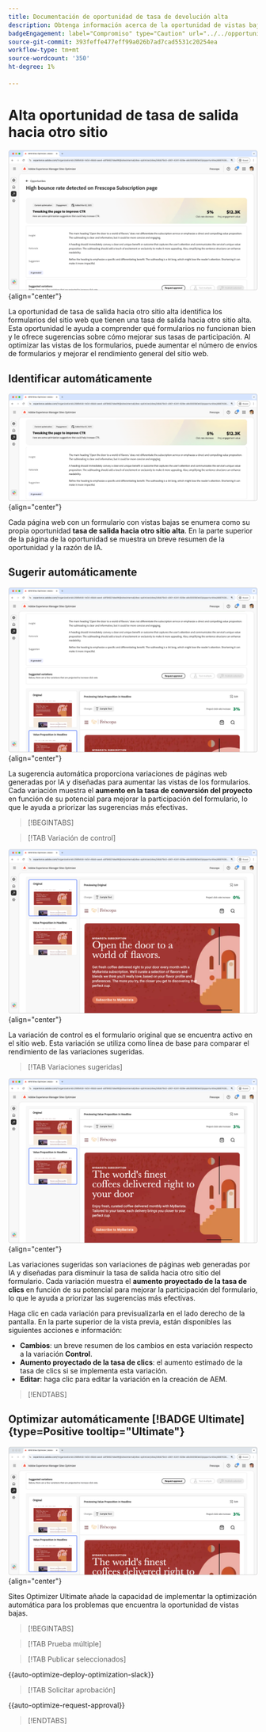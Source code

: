 ```yaml
---
title: Documentación de oportunidad de tasa de devolución alta
description: Obtenga información acerca de la oportunidad de vistas bajas y cómo utilizarla para mejorar la participación del formulario en su sitio web.
badgeEngagement: label="Compromiso" type="Caution" url="../../opportunity-types/engagement.md" tooltip="Compromiso"
source-git-commit: 393feffe477eff99a026b7ad7cad5531c20254ea
workflow-type: tm+mt
source-wordcount: '350'
ht-degree: 1%

---
```



# Alta oportunidad de tasa de salida hacia otro sitio

![Oportunidad de tasa de salida hacia otro sitio alta](./assets/high-bounce-rate/hero.png){align="center"}

La oportunidad de tasa de salida hacia otro sitio alta identifica los formularios del sitio web que tienen una tasa de salida hacia otro sitio alta. Esta oportunidad le ayuda a comprender qué formularios no funcionan bien y le ofrece sugerencias sobre cómo mejorar sus tasas de participación. Al optimizar las vistas de los formularios, puede aumentar el número de envíos de formularios y mejorar el rendimiento general del sitio web.

## Identificar automáticamente

![Identificar automáticamente la tasa de salida hacia otro sitio alta](./assets/high-bounce-rate/auto-identify.png){align="center"}

Cada página web con un formulario con vistas bajas se enumera como su propia oportunidad **tasa de salida hacia otro sitio alta**. En la parte superior de la página de la oportunidad se muestra un breve resumen de la oportunidad y la razón de IA.

## Sugerir automáticamente

![Sugerencia automática de alta tasa de salida hacia otro sitio](./assets/high-bounce-rate/auto-suggest.png){align="center"}

La sugerencia automática proporciona variaciones de páginas web generadas por IA y diseñadas para aumentar las vistas de los formularios. Cada variación muestra el **aumento en la tasa de conversión del proyecto** en función de su potencial para mejorar la participación del formulario, lo que le ayuda a priorizar las sugerencias más efectivas.

>[!BEGINTABS]

>[!TAB Variación de control]

![Variaciones originales](./assets/high-bounce-rate/original-variation.png){align="center"}

La variación de control es el formulario original que se encuentra activo en el sitio web. Esta variación se utiliza como línea de base para comparar el rendimiento de las variaciones sugeridas.

>[!TAB Variaciones sugeridas]

![Variaciones sugeridas](./assets/high-bounce-rate/suggested-variations.png){align="center"}

Las variaciones sugeridas son variaciones de páginas web generadas por IA y diseñadas para disminuir la tasa de salida hacia otro sitio del formulario. Cada variación muestra el **aumento proyectado de la tasa de clics** en función de su potencial para mejorar la participación del formulario, lo que le ayuda a priorizar las sugerencias más efectivas.

Haga clic en cada variación para previsualizarla en el lado derecho de la pantalla. En la parte superior de la vista previa, están disponibles las siguientes acciones e información:

* **Cambios**: un breve resumen de los cambios en esta variación respecto a la variación **Control**.
* **Aumento proyectado de la tasa de clics**: el aumento estimado de la tasa de clics si se implementa esta variación.
* **Editar**: haga clic para editar la variación en la creación de AEM.

>[!ENDTABS]

## Optimizar automáticamente [!BADGE Ultimate]{type=Positive tooltip="Ultimate"}

![Optimizar automáticamente la tasa de salida hacia otro sitio](./assets/high-bounce-rate/auto-optimize.png){align="center"}

Sites Optimizer Ultimate añade la capacidad de implementar la optimización automática para los problemas que encuentra la oportunidad de vistas bajas.

>[!BEGINTABS]

>[!TAB Prueba múltiple]


>[!TAB Publicar seleccionados]

{{auto-optimize-deploy-optimization-slack}}

>[!TAB Solicitar aprobación]

{{auto-optimize-request-approval}}

>[!ENDTABS]
